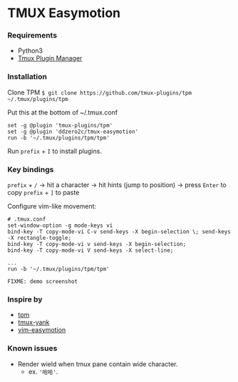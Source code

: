 # TMUX Easymotion

### Requirements
- Python3
- [Tmux Plugin Manager](https://github.com/tmux-plugins/tpm)

### Installation

Clone TPM
`$ git clone https://github.com/tmux-plugins/tpm ~/.tmux/plugins/tpm`

Put this at the bottom of ~/.tmux.conf

```
set -g @plugin 'tmux-plugins/tpm'
set -g @plugin 'ddzero2c/tmux-easymotion'
run -b '~/.tmux/plugins/tpm/tpm'
```

Run `prefix` + `I` to install plugins.

### Key bindings
`prefix` + `/` -> hit a character -> hit hints (jump to position) -> press `Enter` to copy
`prefix` + `]` to paste

Configure vim-like movement:
```
# .tmux.conf
set-window-option -g mode-keys vi
bind-key -T copy-mode-vi C-v send-keys -X begin-selection \; send-keys -X rectangle-toggle;
bind-key -T copy-mode-vi v send-keys -X begin-selection;
bind-key -T copy-mode-vi V send-keys -X select-line;

...
run -b '~/.tmux/plugins/tpm/tpm'
```

`FIXME: demo screenshot`

### Inspire by
- [tpm](https://github.com/tmux-plugins/tpm)
- [tmux-yank](https://github.com/tmux-plugins/tmux-yank)
- [vim-easymotion](https://github.com/easymotion/vim-easymotion)

### Known issues
- Render wield when tmux pane contain wide character.
    - ex. `'哈哈'`.
